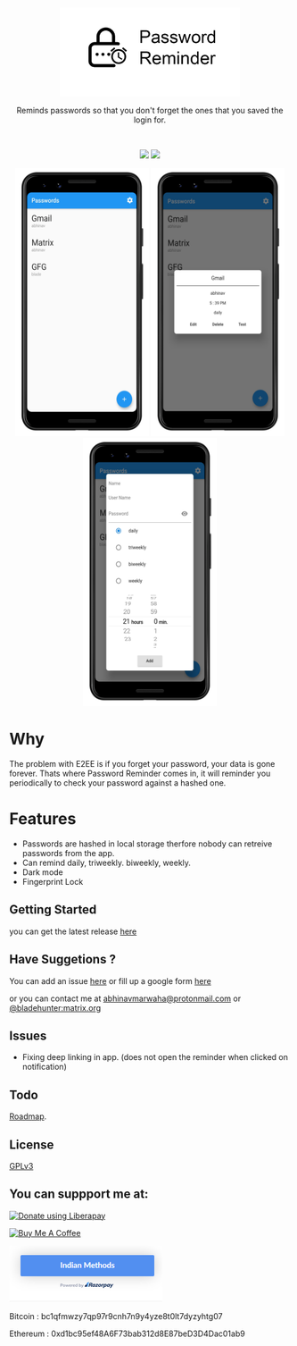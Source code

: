 <br>

<p align='center'>
<img height="158"  src="fastlane/metadata/android/en-US/images/featureGraphic.png"/>
</p>

<p align='center'>
Reminds passwords so that you don't forget the ones that you saved the login for.
</p>

<br>

<p align='center'>
    <img src="https://img.shields.io/github/license/abhinavmarwaha/passwordreminder"/>
    <img src="https://img.shields.io/github/v/release/abhinavmarwaha/passwordreminder?include_prereleases"/>
</p>

<p align='center'> 
    <img src="fastlane/metadata/android/en-US/images/phoneScreenshots/1.png" height=480px/>
    <img src="fastlane/metadata/android/en-US/images/phoneScreenshots/2.png" height=480px/>
    <img src="fastlane/metadata/android/en-US/images/phoneScreenshots/3.png" height=480px/> 
</p>


# Why

The problem with E2EE is if you forget your password, your data is gone forever. Thats where Password Reminder comes in, it will reminder you periodically to check your password against a hashed one.

# Features

* Passwords are hashed in local storage therfore nobody can retreive passwords from the app.
* Can remind daily, triweekly. biweekly, weekly.
* Dark mode
* Fingerprint Lock

## Getting Started

you can get the latest release [here](https://github.com/abhinavmarwaha/passwordreminder/releases)

## Have Suggetions ?

You can add an issue [here](https://github.com/abhinavmarwaha/passwordreminder/issues) or fill up a google form [here](https://forms.gle/2Z9JiPAFSqsuu4zg6)

or you can contact me at abhinavmarwaha@protonmail.com or [@bladehunter:matrix.org](https://matrix.to/#/@bladehunter:matrix.org)

## Issues

* Fixing deep linking in app. (does not open the reminder when clicked on notification)

## Todo

[Roadmap](https://github.com/abhinavmarwaha/passwordreminder/projects/2).

## License

[GPLv3](https://www.gnu.org/licenses/gpl-3.0.en.html)

## You can suppport me at:

<noscript><a href="https://liberapay.com/abhinavmarwaha/donate"><img alt="Donate using Liberapay" src="https://liberapay.com/assets/widgets/donate.svg"></a></noscript><a href="https://www.buymeacoffee.com/abhinavmarwaha" target="_blank">
  
<img src="https://cdn.buymeacoffee.com/buttons/default-orange.png" alt="Buy Me A Coffee" height="41" width="174">

</a><a href="https://rzp.io/l/abhinavmarwaha"><img src="/assets/rzrpay.png" alt="Pay through Indian Methods"></img></a>

Bitcoin : bc1qfmwzy7qp97r9cnh7n9y4yze8t0lt7dyzyhtg07

Ethereum : 0xd1bc95ef48A6F73bab312d8E87beD3D4Dac01ab9

